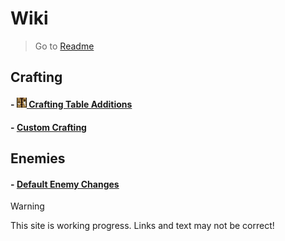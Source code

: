 # Wiki
> Go to [Readme](https://github.com/veskeli/NightmereDifficulty/blob/main/README.md)
## Crafting
#### - [![CraftingTable](https://github.com/veskeli/NightmereDifficulty/blob/main/Images/Icons/icon_zccUTffyK4.png?raw=true) Crafting Table Additions](CraftingTable.md)
#### - [Custom Crafting](Crafting.md)

## Enemies
#### - [Default Enemy Changes](DefaultEnemies.md)


> [!WARNING]
> This site is working progress.
> Links and text may not be correct!


